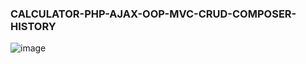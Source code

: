 ### CALCULATOR-PHP-AJAX-OOP-MVC-CRUD-COMPOSER-HISTORY
![image](https://user-images.githubusercontent.com/55090151/234926669-80471c1f-0d49-4648-bbe3-3a8cf027df84.png)
